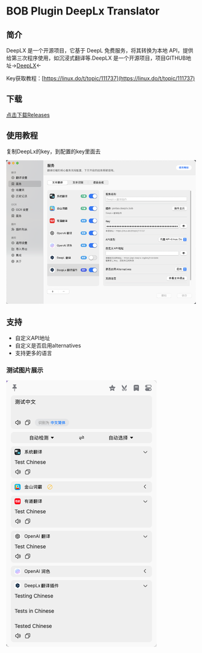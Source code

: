 # BOB Plugin DeepLx Translator

## 简介

DeepLX 是一个开源项目，它基于 DeepL 免费服务，将其转换为本地 API，提供给第三次程序使用，如沉浸式翻译等.DeepLX 是一个开源项目，项目GITHUB地址→[DeepLX](https://github.com/OwO-Network/DeepLX)←

Key获取教程：[https://linux.do/t/topic/111737](https://linux.do/t/topic/111737)

## 下载

[点击下载Releases](https://github.com/almightyYantao/bob-plugin-deeplx-translator/releases)

## 使用教程

复制DeepLx的key，到配置的key里面去

![复制DeepLx的key](https://raw.githubusercontent.com/almightyYantao/bob-plugin-deeplx-translator/main/screenshot/screenshot-1.png)

## 支持

- 自定义API地址
- 自定义是否启用alternatives
- 支持更多的语言

### 测试图片展示

![测试图片](https://raw.githubusercontent.com/almightyYantao/bob-plugin-deeplx-translator/main/screenshot/Snipaste_2.png)
